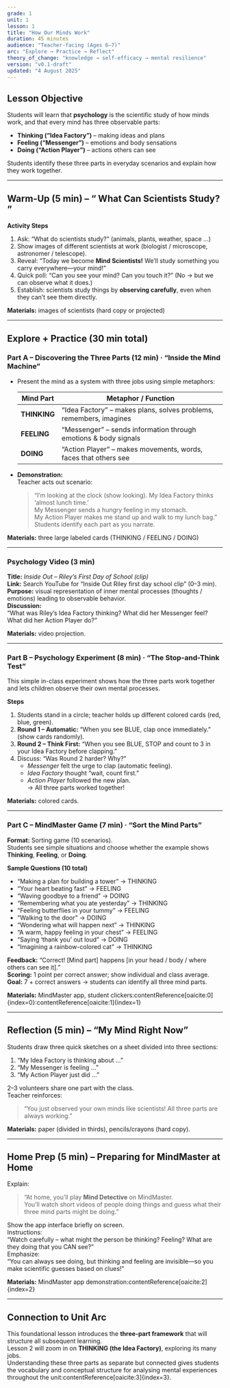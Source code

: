 ```yaml
---
grade: 1
unit: 1
lesson: 1
title: "How Our Minds Work"
duration: 45 minutes
audience: "Teacher-facing (Ages 6–7)"
arc: "Explore → Practice → Reflect"
theory_of_change: "knowledge → self-efficacy → mental resilience"
version: "v0.1-draft"
updated: "4 August 2025"
---
```


## Lesson Objective
Students will learn that **psychology** is the scientific study of how minds work, and that every mind has three observable parts:

- **Thinking (“Idea Factory”)** – making ideas and plans  
- **Feeling (“Messenger”)** – emotions and body sensations  
- **Doing (“Action Player”)** – actions others can see  

Students identify these three parts in everyday scenarios and explain how they work together.

---

## Warm-Up (5 min) – “ What Can Scientists Study? ”

**Activity Steps**
1. Ask: “What do scientists study?” (animals, plants, weather, space …)  
2. Show images of different scientists at work (biologist / microscope, astronomer / telescope).  
3. Reveal: “Today we become **Mind Scientists!** We’ll study something you carry everywhere—your mind!”  
4. Quick poll: “Can you see your mind? Can you touch it?” (No → but we can observe what it does.)  
5. Establish: scientists study things by **observing carefully**, even when they can’t see them directly.

**Materials:** images of scientists (hard copy or projected)

---

## Explore + Practice (30 min total)

### Part A – Discovering the Three Parts (12 min) · “Inside the Mind Machine”
- Present the mind as a system with three jobs using simple metaphors:

  | Mind Part | Metaphor / Function |
  |------------|---------------------|
  | **THINKING** | “Idea Factory” – makes plans, solves problems, remembers, imagines |
  | **FEELING** | “Messenger” – sends information through emotions & body signals |
  | **DOING** | “Action Player” – makes movements, words, faces that others see |

- **Demonstration:**  
  Teacher acts out scenario:  
  > “I’m looking at the clock (show looking). My Idea Factory thinks ‘almost lunch time.’  
  > My Messenger sends a hungry feeling in my stomach.  
  > My Action Player makes me stand up and walk to my lunch bag.”  
  Students identify each part as you narrate.

**Materials:** three large labeled cards (THINKING / FEELING / DOING)

---

### Psychology Video (3 min)
**Title:** *Inside Out – Riley’s First Day of School (clip)*  
**Link:** Search YouTube for “Inside Out Riley first day school clip” (0–3 min).  
**Purpose:** visual representation of inner mental processes (thoughts / emotions) leading to observable behavior.  
**Discussion:**  
“What was Riley’s Idea Factory thinking? What did her Messenger feel? What did her Action Player do?”

**Materials:** video projection.

---

### Part B – Psychology Experiment (8 min) · “The Stop-and-Think Test”
This simple in-class experiment shows how the three parts work together and lets children observe their own mental processes.

**Steps**
1. Students stand in a circle; teacher holds up different colored cards (red, blue, green).  
2. **Round 1 – Automatic:** “When you see BLUE, clap once immediately.” (show cards randomly).  
3. **Round 2 – Think First:** “When you see BLUE, STOP and count to 3 in your Idea Factory before clapping.”  
4. Discuss: “Was Round 2 harder? Why?”  
   - *Messenger* felt the urge to clap (automatic feeling).  
   - *Idea Factory* thought “wait, count first.”  
   - *Action Player* followed the new plan.  
   → All three parts worked together!

**Materials:** colored cards.

---

### Part C – MindMaster Game (7 min) · “Sort the Mind Parts”
**Format:** Sorting game (10 scenarios).  
Students see simple situations and choose whether the example shows **Thinking**, **Feeling**, or **Doing**.

**Sample Questions (10 total)**
- “Making a plan for building a tower” → THINKING  
- “Your heart beating fast” → FEELING  
- “Waving goodbye to a friend” → DOING  
- “Remembering what you ate yesterday” → THINKING  
- “Feeling butterflies in your tummy” → FEELING  
- “Walking to the door” → DOING  
- “Wondering what will happen next” → THINKING  
- “A warm, happy feeling in your chest” → FEELING  
- “Saying ‘thank you’ out loud” → DOING  
- “Imagining a rainbow-colored cat” → THINKING  

**Feedback:** “Correct! [Mind part] happens [in your head / body / where others can see it].”  
**Scoring:** 1 point per correct answer; show individual and class average.  
**Goal:** 7 + correct answers → students can identify all three mind parts.

**Materials:** MindMaster app, student clickers:contentReference[oaicite:0]{index=0}:contentReference[oaicite:1]{index=1}

---

## Reflection (5 min) – “My Mind Right Now”
Students draw three quick sketches on a sheet divided into three sections:

1. “My Idea Factory is thinking about …”  
2. “My Messenger is feeling …”  
3. “My Action Player just did …”

2–3 volunteers share one part with the class.  
Teacher reinforces:  
> “You just observed your own minds like scientists! All three parts are always working.”  

**Materials:** paper (divided in thirds), pencils/crayons (hard copy).

---

## Home Prep (5 min) – Preparing for MindMaster at Home
Explain:  
> “At home, you’ll play **Mind Detective** on MindMaster.  
> You’ll watch short videos of people doing things and guess what their three mind parts might be doing.”

Show the app interface briefly on screen.  
Instructions:  
“Watch carefully – what might the person be thinking? Feeling? What are they doing that you CAN see?”  
Emphasize:  
“You can always see doing, but thinking and feeling are invisible—so you make scientific guesses based on clues!”  

**Materials:** MindMaster app demonstration:contentReference[oaicite:2]{index=2}

---

## Connection to Unit Arc
This foundational lesson introduces the **three-part framework** that will structure all subsequent learning.  
Lesson 2 will zoom in on **THINKING (the Idea Factory)**, exploring its many jobs.  
Understanding these three parts as separate but connected gives students the vocabulary and conceptual structure for analysing mental experiences throughout the unit:contentReference[oaicite:3]{index=3}.


